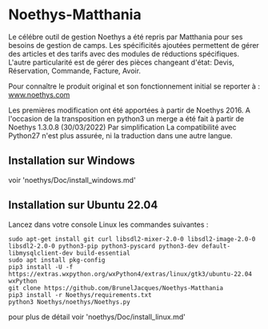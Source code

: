 Noethys-Matthania
==================
Le célébre outil de gestion Noethys a été repris par Matthania pour ses besoins de gestion de camps.
Les spécificités ajoutées permettent de gérer des articles et des tarifs avec des modules de réductions spécifiques.
L'autre particularité est de gérer des pièces changeant d'état: Devis, Réservation, Commande, Facture, Avoir.

Pour connaître le produit original et son fonctionnement initial se reporter à : www.noethys.com

Les premières modification ont été apportées à partir de Noethys 2016.
A l'occasion de la transposition en python3 un merge a été fait à partir de Noethys 1.3.0.8 (30/03/2022)
Par simplification La compatibilité avec Python27 n'est plus assurée, ni la traduction dans une autre langue.

Installation sur Windows
------------------
voir 'noethys/Doc/install_windows.md'

Installation sur Ubuntu 22.04
------------------

Lancez dans votre console Linux les commandes suivantes :
```
sudo apt-get install git curl libsdl2-mixer-2.0-0 libsdl2-image-2.0-0 libsdl2-2.0-0 python3-pip python3-pyscard python3-dev default-libmysqlclient-dev build-essential
sudo apt install pkg-config
pip3 install -U -f https://extras.wxpython.org/wxPython4/extras/linux/gtk3/ubuntu-22.04 wxPython
git clone https://github.com/BrunelJacques/Noethys-Matthania
pip3 install -r Noethys/requirements.txt
python3 Noethys/noethys/Noethys.py
```
pour plus de détail voir 'noethys/Doc/install_linux.md'


